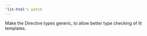 ```yaml
---
'lit-html': patch
---
```


Make the Directive types generic, to allow better type checking of lit templates.
